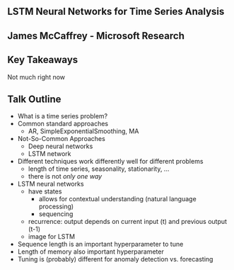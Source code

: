 ## LSTM Neural Networks for Time Series Analysis

## James McCaffrey - Microsoft Research

## Key Takeaways

Not much right now

## Talk Outline

  - What is a time series problem?
  - Common standard approaches
      + AR, SimpleExponentialSmoothing, MA
  - Not-So-Common Approaches
      + Deep neural networks
      + LSTM network
  - Different techniques work differently well for different problems
      + length of time series, seasonality, stationarity, ...
      + there is not _only one way_
  - LSTM neural networks
      + have states
          * allows for contextual understanding (natural language processing)
          * sequencing
      + recurrence: output depends on current input (t) and previous output (t-1)
      + image for LSTM
  - Sequence length is an important hyperparameter to tune
  - Length of memory also important hyperparameter
  - Tuning is (probably) different for anomaly detection vs. forecasting